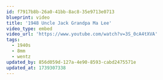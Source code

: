 ```yaml
---
id: f7917b8b-26a0-41bb-8ac8-35e9713e0713
blueprint: video
title: '1948 Uncle Jack Grandpa Ma Lee'
video_type: embed
video_url: 'https://www.youtube.com/watch?v=3S_0cA4tXVA'
tags:
  - 1940s
  - 8mm
  - wentz
updated_by: 856d059d-127a-4e90-8593-cabd2475571e
updated_at: 1739307338
---
```

